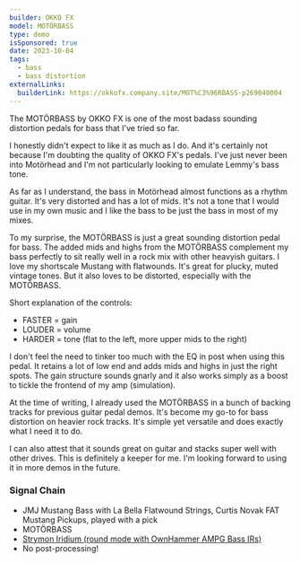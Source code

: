 ```yaml
---
builder: OKKO FX
model: MOTÖRBASS
type: demo
isSponsored: true
date: 2023-10-04
tags:
  - bass
  - bass distortion
externalLinks:
  builderLink: https://okkofx.company.site/MOT%C3%96RBASS-p269040004
---
```


The MOTÖRBASS by OKKO FX is one of the most badass sounding distortion pedals for bass that I've tried so far.

I honestly didn't expect to like it as much as I do. And it's certainly not because I'm doubting the quality of OKKO FX's pedals. I've just never been into Motörhead and I'm not particularly looking to emulate Lemmy's bass tone.

As far as I understand, the bass in Motörhead almost functions as a rhythm guitar. It's very distorted and has a lot of mids. It's not a tone that I would use in my own music and I like the bass to be just the bass in most of my mixes.

To my surprise, the MOTÖRBASS is just a great sounding distortion pedal for bass. The added mids and highs from the MOTÖRBASS complement my bass perfectly to sit really well in a rock mix with other heavyish guitars. I love my shortscale Mustang with flatwounds. It's great for plucky, muted vintage tones. But it also loves to be distorted, especially with the MOTÖRBASS.

Short explanation of the controls:

- FASTER = gain
- LOUDER = volume
- HARDER = tone (flat to the left, more upper mids to the right)

I don't feel the need to tinker too much with the EQ in post when using this pedal. It retains a lot of low end and adds mids and highs in just the right spots. The gain structure sounds gnarly and it also works simply as a boost to tickle the frontend of my amp (simulation).

At the time of writing, I already used the MOTÖRBASS in a bunch of backing tracks for previous guitar pedal demos. It's become my go-to for bass distortion on heavier rock tracks. It's simple yet versatile and does exactly what I need it to do.

I can also attest that it sounds great on guitar and stacks super well with other drives. This is definitely a keeper for me. I'm looking forward to using it in more demos in the future.

### Signal Chain

- JMJ Mustang Bass with La Bella Flatwound Strings, Curtis Novak FAT Mustang Pickups, played with a pick
- MOTÖRBASS
- [Strymon Iridium (round mode with OwnHammer AMPG Bass IRs)](/posts/strymon-iridium-bass-ownhammer-ir/)
- No post-processing!
